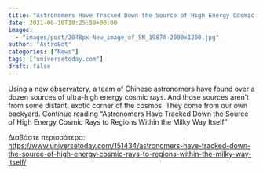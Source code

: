 ```yaml
---
title: "Astronomers Have Tracked Down the Source of High Energy Cosmic Rays to Regions Within the Milky Way Itself"
date: 2021-06-10T18:25:59+00:00
images:
  - "images/post/2048px-New_image_of_SN_1987A-2000x1200.jpg"
author: "AstroBot"
categories: ["News"]
tags: ["universetoday.com"]
draft: false
---
```


Using a new observatory, a team of Chinese astronomers have found over a dozen sources of ultra-high energy cosmic rays. And those sources aren’t from some distant, exotic corner of the cosmos. They come from our own backyard. Continue reading “Astronomers Have Tracked Down the Source of High Energy Cosmic Rays to Regions Within the Milky Way Itself” 

Διαβάστε περισσότερα: https://www.universetoday.com/151434/astronomers-have-tracked-down-the-source-of-high-energy-cosmic-rays-to-regions-within-the-milky-way-itself/
